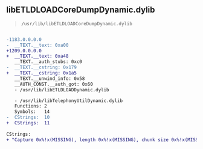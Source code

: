 ## libETLDLOADCoreDumpDynamic.dylib

> `/usr/lib/libETLDLOADCoreDumpDynamic.dylib`

```diff

-1183.0.0.0.0
-  __TEXT.__text: 0xa00
+1209.0.0.0.0
+  __TEXT.__text: 0xa48
   __TEXT.__auth_stubs: 0xc0
-  __TEXT.__cstring: 0x179
+  __TEXT.__cstring: 0x1a5
   __TEXT.__unwind_info: 0x58
   __AUTH_CONST.__auth_got: 0x60
   - /usr/lib/libETLDLOADDynamic.dylib

   - /usr/lib/libTelephonyUtilDynamic.dylib
   Functions: 2
   Symbols:   14
-  CStrings:  10
+  CStrings:  11
 
CStrings:
+ "Capture 0x%!x(MISSING), length 0x%!x(MISSING), chunk size 0x%!x(MISSING)\n"

```
